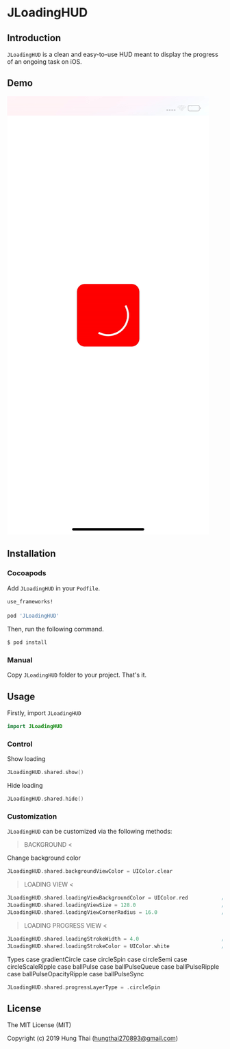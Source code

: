 # JLoadingHUD


## Introduction
`JLoadingHUD` is a clean and easy-to-use HUD meant to display the progress of an ongoing task on iOS.


## Demo
![alt_tag](https://github.com/Joker462/JLoadingHUD/blob/master/demo.gif)

## Installation

### Cocoapods

Add `JLoadingHUD` in your `Podfile`.

```ruby
use_frameworks!

pod 'JLoadingHUD'
```

Then, run the following command.
```bash
$ pod install
```

### Manual

Copy `JLoadingHUD` folder to your project. That's it.

## Usage

Firstly, import `JLoadingHUD`

```swift
import JLoadingHUD
```

### Control

Show loading

```swift
JLoadingHUD.shared.show()
```

Hide loading

```swift
JLoadingHUD.shared.hide()
```

### Customization

`JLoadingHUD` can be customized via the following methods:

> BACKGROUND <

Change background color

```swift
JLoadingHUD.shared.backgroundViewColor = UIColor.clear
```
> LOADING VIEW <

```swift
JLoadingHUD.shared.loadingViewBackgroundColor = UIColor.red           // Change loading view background color
JLoadingHUD.shared.loadingViewSize = 128.0                            // Change loading view size
JLoadingHUD.shared.loadingViewCornerRadius = 16.0                     // Change loading view corner radius
```
> LOADING PROGRESS VIEW <

```swift
JLoadingHUD.shared.loadingStrokeWidth = 4.0                           // Change loading progress size
JLoadingHUD.shared.loadingStrokeColor = UIColor.white                 // Change loading progress color
```
Types
case gradientCircle
case circleSpin
case circleSemi
case circleScaleRipple
case ballPulse
case ballPulseQueue
case ballPulseRipple
case ballPulseOpacityRipple
case ballPulseSync

```swift
JLoadingHUD.shared.progressLayerType = .circleSpin
```

## License

The MIT License (MIT)

Copyright (c) 2019 Hung Thai (hungthai270893@gmail.com)
